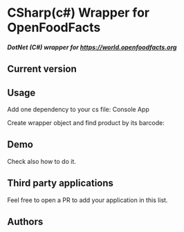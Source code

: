 # CSharp(c#) Wrapper for OpenFoodFacts

##### DotNet (C#) wrapper for https://world.openfoodfacts.org

## Current version 

## Usage

Add one dependency to your cs file:
Console App



Create wrapper object and find product by its barcode:


## Demo
Check also  how to do it.


## Third party applications
Feel free to open a PR to add your application in this list.

## Authors